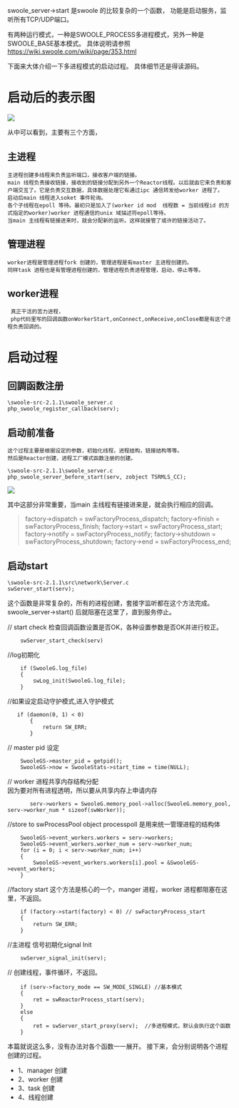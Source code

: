 swoole_server->start 是swoole 的比较复杂的一个函数，
功能是启动服务，监听所有TCP/UDP端口。

有两种运行模式，一种是SWOOLE_PROCESS多进程模式，另外一种是SWOOLE_BASE基本模式。
具体说明请参照 <https://wiki.swoole.com/wiki/page/353.html>

下面来大体介绍一下多进程模式的启动过程。
具体细节还是得读源码。
# 启动后的表示图
  ![ ](https://github.com/xianqiangzhao/swoole-analysis/blob/master/image/process.png?raw=true "Optional title")
 
  从中可以看到，主要有三个方面，
  ## 主进程
    主进程创建多线程来负责监听端口，接收客户端的链接。
    main 线程负责接收链接，接收到的链接分配到另外一个Reactor线程。以后就由它来负责和客户端交互了。它是负责交互数据，具体数据处理它有通过ipc 通信转发给worker 进程了。
    启动后main 线程进入soket 事件轮询。
    各个子线程在epoll 等待。最初只是加入了(worker id mod  线程数 = 当前线程id 的方式指定的worker)worker 进程通信的unix 域描述符epoll等待。
    当main 主线程有链接进来时，就会分配新的监听。这样就接管了或许的链接活动了。
  ## 管理进程
    worker进程是管理进程fork 创建的，管理进程是有master 主进程创建的。
    同样task 进程也是有管理进程创建的，管理进程负责进程管理，启动，停止等等。

  ## worker进程
   	 真正干活的苦力进程，
   	 php代码里写的回调函数onWorkerStart,onConnect,onReceive,onClose都是有这个进程负责回调的。


# 启动过程
   ## 回調函数注册
  ```
  \swoole-src-2.1.1\swoole_server.c
  php_swoole_register_callback(serv);

  ```
  ## 启动前准备
    这个过程主要是根据设定的参数，初始化线程，进程结构，链接结构等等。
    然后是Reactor创建，进程工厂模式函数注册的创建。
  ```
  \swoole-src-2.1.1\swoole_server.c
  php_swoole_server_before_start(serv, zobject TSRMLS_CC);
 
  ```
  ![ ](https://github.com/xianqiangzhao/swoole-analysis/blob/master/image/before_start.png?raw=true "Optional title")

   其中这部分非常重要，当main 主线程有链接进来是，就会执行相应的回调。
   >factory->dispatch = swFactoryProcess_dispatch;
   > factory->finish = swFactoryProcess_finish;
   > factory->start = swFactoryProcess_start;
   > factory->notify = swFactoryProcess_notify;
   > factory->shutdown = swFactoryProcess_shutdown;
   > factory->end = swFactoryProcess_end;

 ## 启动start
```
\swoole-src-2.1.1\src\network\Server.c
swServer_start(serv);
```

   这个函数是非常复杂的，所有的进程创建，套接字监听都在这个方法完成。
   swoole_server->start() 后就阻塞在这里了，直到服务停止。

  // start check
  检查回调函数设置是否OK，各种设置参数是否OK并进行校正。

```
    swServer_start_check(serv) 
```

//log初期化  

```
    if (SwooleG.log_file)
    {
        swLog_init(SwooleG.log_file);
    }
```

   //如果设定启动守护模式,进入守护模式

 ```
    if (daemon(0, 1) < 0)
        {
            return SW_ERR;
        }
```

   // master  pid 设定

```
    SwooleGS->master_pid = getpid();
    SwooleGS->now = SwooleStats->start_time = time(NULL);
```

   // worker 进程共享内存结构分配   
    因为要对所有进程透明，所以要从共享内存上申请内存

```
       serv->workers = SwooleG.memory_pool->alloc(SwooleG.memory_pool, serv->worker_num * sizeof(swWorker));
```

   //store to swProcessPool object
    processpoll 是用来统一管理进程的结构体

```
    SwooleGS->event_workers.workers = serv->workers;
    SwooleGS->event_workers.worker_num = serv->worker_num;
	for (i = 0; i < serv->worker_num; i++)
    {
        SwooleGS->event_workers.workers[i].pool = &SwooleGS->event_workers;
    }
 ```

   //factory start
   这个方法是核心的一个，manger 进程，worker 进程都阻塞在这里，不返回。

```
    if (factory->start(factory) < 0) // swFactoryProcess_start
    {
        return SW_ERR;
    }
```
    
   //主进程 信号初期化signal Init

```
    swServer_signal_init(serv);
```

  // 创建线程，事件循环，不返回。

```
    if (serv->factory_mode == SW_MODE_SINGLE) //基本模式
    {
        ret = swReactorProcess_start(serv);
    }
    else
    {
        ret = swServer_start_proxy(serv);  //多进程模式，默认会执行这个函数
    }
```

  本篇就说这么多，没有办法对各个函数一一展开。
  接下来，会分别说明各个进程创建的过程。
* 1、manager 创建
* 2、worker 创建
* 3、task 创建
* 4、线程创建



